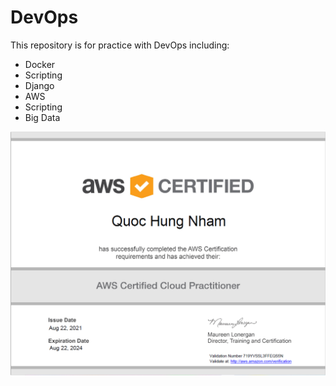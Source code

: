 # DevOps
This repository is for practice with DevOps including:
- Docker
- Scripting
- Django
- AWS
- Scripting
- Big Data

![AWS Certified Cloud Practitioner Certificate](AWS_certificate.png)